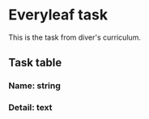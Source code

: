# Everyleaf task

<p> This is the task from diver's curriculum. </p>

## Task table

### Name: string

### Detail: text
